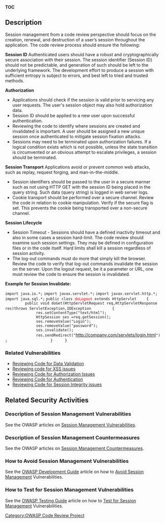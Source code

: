 __TOC__

## Description

Session management from a code review perspective should focus on the
creation, renewal, and destruction of a user’s session throughout the
application. The code review process should ensure the following:

**Session ID**
Authenticated users should have a robust and cryptographically secure
association with their session. The session identifier (Session ID)
should not be predictable, and generation of such should be left to the
underlying framework. The development effort to produce a session with
sufficient entropy is subject to errors, and best left to tried and
trusted methods.

**Authorization**

  - Applications should check if the session is valid prior to servicing
    any user requests. The user's session object may also hold
    authorization data.
  - Session ID should be applied to a new user upon successful
    authentication.
  - Reviewing the code to identify where sessions are created and
    invalidated is important. A user should be assigned a new unique
    session once authenticated to mitigate session fixation attacks.
  - Sessions may need to be terminated upon authorization failures. If a
    logical condition exists which is not possible, unless the state
    transition is circumvented or an obvious attempt to escalate
    privileges, a session should be terminated.

**Session Transport**
Applications avoid or prevent common web attacks, such as replay,
request forging, and man-in-the-middle.

  - Session identifiers should be passed to the user in a secure manner
    such as not using HTTP GET with the session ID being placed in the
    query string. Such data (query string) is logged in web server logs.
  - Cookie transport should be performed over a secure channel. Review
    the code in relation to cookie manipulation. Verify if the secure
    flag is set. This prevents the cookie being transported over a
    non-secure channel.

**Session Lifecycle**

  - Session Timeout - Sessions should have a defined inactivity timeout
    and also in some cases a session hard-limit. The code review should
    examine such session settings. They may be defined in configuration
    files or in the code itself. Hard limits shall kill a session
    regardless of session activity.
  - The log-out commands must do more that simply kill the browser.
    Review the code to verify that log-out commands invalidate the
    session on the server. Upon the logout request, be it a parameter or
    URL, one must review the code to ensure the session is invalidated.

**Example for Session Invalidate:**

`import java.io.*;`
`import javax.servlet.*;`
`import javax.servlet.http.*;`
`import java.sql.*;`
`public class `<font color="red">`doLogout`</font>` extends HttpServlet`
`    {`
`         public void doGet(HttpServletRequest req,HttpServletResponse res)throws ServletException,IOException`
`         {`
`              res.setContentType("text/html");`
`              HttpSession ses =req.getSession();   `
`              ses.removeValue("Login");`
`              ses.removeValue("password");`
`              ses.invalidate();                     `
`              res.sendRedirect("`<http://company.com/servlets/login.html>`");          `
`         } `
`    }`

### Related Vulnerabilities

  - [Reviewing Code for Data
    Validation](Reviewing_Code_for_Data_Validation "wikilink")
  - [Reviewing code for XSS
    issues](Reviewing_code_for_XSS_issues "wikilink")
  - [Reviewing Code for Authorization
    Issues](Reviewing_Code_for_Authorization_Issues "wikilink")
  - [Reviewing Code for
    Authentication](Reviewing_Code_for_Authentication "wikilink")
  - [Reviewing Code for Session Integrity
    issues](Reviewing_Code_for_Session_Integrity_issues "wikilink")

## Related Security Activities

### Description of Session Management Vulnerabilities

See the OWASP articles on [Session Management
Vulnerabilities](:Category:Session_Management_Vulnerability "wikilink").

### Description of Session Management Countermeasures

See the OWASP articles on [Session Management
Countermeasures](:Category:Session_Management "wikilink").

### How to Avoid Session Management Vulnerabilities

See the [OWASP Development
Guide](:Category:OWASP_Guide_Project "wikilink") article on how to
[Avoid Session Management](Session_Management "wikilink")
Vulnerabilities.

### How to Test for Session Management Vulnerabilities

See the [OWASP Testing
Guide](:Category:OWASP_Testing_Project "wikilink") article on how to
[Test for Session Management](Testing_for_Session_Management "wikilink")
Vulnerabilities.

[Category:OWASP Code Review
Project](Category:OWASP_Code_Review_Project "wikilink")